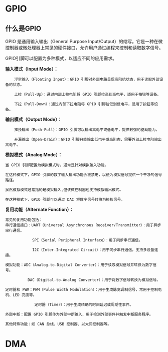 # GPIO

## 什么是GPIO

GPIO 是通用输入输出（General Purpose Input/Output）的缩写。它是一种在微控制器或微处理器上常见的硬件接口，允许用户通过编程来控制和读取数字信号。

GPIO引脚可以配置为多种模式，以适应不同的应用需求。

**输入模式（Input Mode）：**

```
    浮空输入（Floating Input）：GPIO 引脚对外部电路呈现高阻抗状态，用于读取外部设备的状态。

    上拉（Pull-Up）：通过内部上拉电阻将 GPIO 引脚拉高到高电平，适用于按钮等设备。

    下拉（Pull-Down）：通过内部下拉电阻将 GPIO 引脚拉低到低电平，适用于按钮等设备。
```

**输出模式（Output Mode）：**

```
    推挽输出（Push-Pull）：GPIO 引脚可以输出高电平或低电平，提供较强的驱动能力。

    开漏输出（Open-Drain）：GPIO 引脚只能输出低电平或高阻态，需要外部上拉电阻输出高电平。

```
**模拟模式（Analog Mode）：**

```
当 GPIO 引脚配置为模拟模式时，通常是针对模拟输入功能。

在这种模式下，GPIO 引脚的数字输入输出功能会被禁用，以便为模拟信号提供一个干净的信号路径。

虽然模拟模式通常指的是模拟输入,但该微控制器也支持模拟输出模式。

在这种模式下，GPIO 引脚可以通过 DAC 将数字信号转换为模拟信号。

```

**复用功能（Alternate Function）：**

```
常见的复用功能包括：
串行通信接口：UART（Universal Asynchronous Receiver/Transmitter）：用于异步串行通信。

            SPI（Serial Peripheral Interface）：用于同步串行通信。

            I2C（Inter-Integrated Circuit）：用于同步串行通信，支持多设备连接。

模拟功能：ADC（Analog-to-Digital Converter）：用于读取模拟信号并转换为数字信号。

          DAC（Digital-to-Analog Converter）：用于将数字信号转换为模拟信号。

定时器和 PWM：PWM（Pulse Width Modulation）：用于生成脉宽调制信号，常用于控制电机、LED 亮度等。

             定时器（Timer）：用于生成精确的时间延迟或周期性事件。

外部中断：配置 GPIO 引脚作为外部中断输入，用于检测外部事件并触发中断服务程序。

其他特殊功能：如 CAN 总线、USB 控制器、以太网控制器等。

```






# DMA
